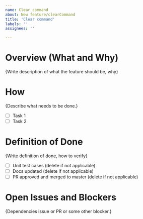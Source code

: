 ```yaml
---
name: Clear command
about: New feature/clearCommand
title: 'Clear command'
labels: ''
assignees: ''

---
```


# Overview (What and Why)
{Write description of what the feature should be, why}

# How
{Describe what needs to be done.}

- [ ]  Task 1
- [ ]  Task 2

# Definition of Done
{Write definition of done, how to verify}

- [ ]  Unit test cases (delete if not applicable)
- [ ]  Docs updated (delete if not applicable)
- [ ]  PR approved and merged to master (delete if not applicable)

# Open Issues and Blockers
{Dependencies issue or PR or some other blocker.}